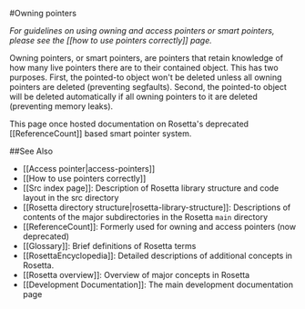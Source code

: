 #Owning pointers

*For guidelines on using owning and access pointers or smart pointers, please see the [[how to use pointers correctly]] page.*

Owning pointers, or smart pointers, are pointers that retain knowledge of how many live pointers there are to their contained object.
This has two purposes.
First, the pointed-to object won't be deleted unless all owning pointers are deleted (preventing segfaults).
Second, the pointed-to object will be deleted automatically if all owning pointers to it are deleted (preventing memory leaks).

This page once hosted documentation on Rosetta's deprecated [[ReferenceCount]] based smart pointer system.

##See Also

* [[Access pointer|access-pointers]]
* [[How to use pointers correctly]]
* [[Src index page]]: Description of Rosetta library structure and code layout in the src directory
* [[Rosetta directory structure|rosetta-library-structure]]: Descriptions of contents of the major subdirectories in the Rosetta `main` directory
* [[ReferenceCount]]: Formerly used for owning and access pointers (now deprecated)
* [[Glossary]]: Brief definitions of Rosetta terms
* [[RosettaEncyclopedia]]: Detailed descriptions of additional concepts in Rosetta.
* [[Rosetta overview]]: Overview of major concepts in Rosetta
* [[Development Documentation]]: The main development documentation page